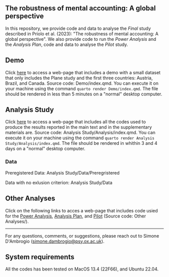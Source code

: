 ## The robustness of mental accounting: A global perspective

In this repository, we provide code and data to analyse the *Final* study described in Priolo et al. (2023): "The robustness of mental accounting: A global perspective". We also provide code to run the *Power Analysis* and the *Analysis Plan*, code and data to analyse the *Pilot* study.

## Demo
Click [here](https://run.pavlovia.org/simonedambrogio/mmar-demo/) to access a web-page that includes a demo with a small dataset that only includes the Plane study and the first three countries: Austria, Brazil, and Canada. Source code: Demo/index.qmd. You can execute it on your machine using the command ``` quarto render Demo/index.qmd ```. The file should be rendered in less than 5 minutes on a "normal" desktop computer.

## Analysis Study

Click [here](https://run.pavlovia.org/simonedambrogio/mmar-analysis/) to access a web-page that includes all the codes used to produce the results reported in the main text and in the supplementary materials are. 
Source code: Analysis Study/Analysis/index.qmd. You can execute it on your machine using the command ``` quarto render Analysis Study/Analysis/index.qmd ```. The file should be rendered in whithin 3 and 4 days on a "normal" desktop computer.

### Data 

Preregistered Data: Analysis Study/Data/Preregristered

Data with no exlusion criterion: Analysis Study/Data

## Other Analyses
Click on the following links to acces a web-page that includes code usied for the [Power Analysis](https://run.pavlovia.org/simonedambrogio/research-record-mental-account-replication/Power%20Analysis.html), [Analysis Plan](https://run.pavlovia.org/simonedambrogio/research-record-mental-account-replication/Analysis%20Plan.html), and [Pilot](https://run.pavlovia.org/simonedambrogio/research-record-mental-account-replication/Compare%20Pilot%20Version.html) (Source code: Other Analyses/).

---

For any questions, comments, or suggestions, please reach out to Simone D'Ambrogio (simone.dambrogio@psy.ox.ac.uk).

## System requirements

All the codes has been tested on MacOS 13.4 (22F66), and Ubuntu 22.04.
